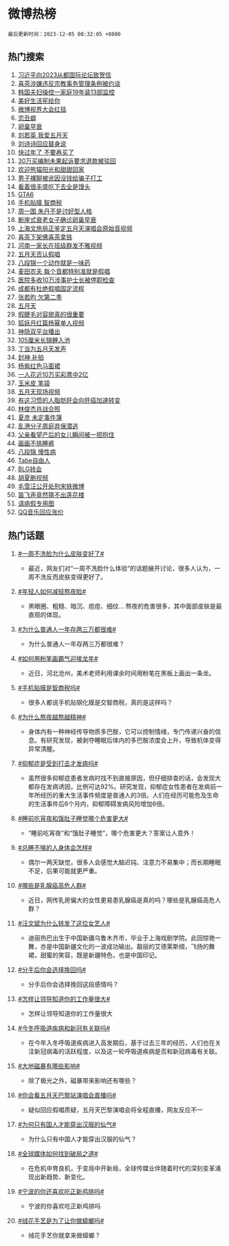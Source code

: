 # 微博热榜

`最后更新时间：2023-12-05 08:32:05 +0800`

## 热门搜索

1. [习近平向2023从都国际论坛致贺信](https://m.weibo.cn/search?containerid=100103type%3D1%26t%3D10%26q%3D%23%E4%B9%A0%E8%BF%91%E5%B9%B3%E5%90%912023%E4%BB%8E%E9%83%BD%E5%9B%BD%E9%99%85%E8%AE%BA%E5%9D%9B%E8%87%B4%E8%B4%BA%E4%BF%A1%23&stream_entry_id=51&isnewpage=1&extparam=seat%3D1%26dgr%3D0%26cate%3D10103%26filter_type%3Drealtimehot%26stream_entry_id%3D51%26pos%3D0%26q%3D%2523%25E4%25B9%25A0%25E8%25BF%2591%25E5%25B9%25B3%25E5%2590%25912023%25E4%25BB%258E%25E9%2583%25BD%25E5%259B%25BD%25E9%2599%2585%25E8%25AE%25BA%25E5%259D%259B%25E8%2587%25B4%25E8%25B4%25BA%25E4%25BF%25A1%2523%26c_type%3D51%26display_time%3D1701736322%26pre_seqid%3D170173632283303231297)
1. [喜茶涉嫌违反宗教事务管理条例被约谈](https://m.weibo.cn/search?containerid=100103type%3D1%26t%3D10%26q%3D%23%E5%96%9C%E8%8C%B6%E6%B6%89%E5%AB%8C%E8%BF%9D%E5%8F%8D%E5%AE%97%E6%95%99%E4%BA%8B%E5%8A%A1%E7%AE%A1%E7%90%86%E6%9D%A1%E4%BE%8B%E8%A2%AB%E7%BA%A6%E8%B0%88%23&stream_entry_id=31&isnewpage=1&extparam=seat%3D1%26band_rank%3D1%26filter_type%3Drealtimehot%26c_type%3D31%26lcate%3D5001%26realpos%3D1%26stream_entry_id%3D31%26flag%3D1%26cate%3D5001%26pos%3D0%26q%3D%2523%25E5%2596%259C%25E8%258C%25B6%25E6%25B6%2589%25E5%25AB%258C%25E8%25BF%259D%25E5%258F%258D%25E5%25AE%2597%25E6%2595%2599%25E4%25BA%258B%25E5%258A%25A1%25E7%25AE%25A1%25E7%2590%2586%25E6%259D%25A1%25E4%25BE%258B%25E8%25A2%25AB%25E7%25BA%25A6%25E8%25B0%2588%2523%26dgr%3D0%26display_time%3D1701736322%26pre_seqid%3D170173632283303231297)
1. [韩国夫妇操控一家庭19年装13部监控](https://m.weibo.cn/search?containerid=100103type%3D1%26t%3D10%26q%3D%23%E9%9F%A9%E5%9B%BD%E5%A4%AB%E5%A6%87%E6%93%8D%E6%8E%A7%E4%B8%80%E5%AE%B6%E5%BA%AD19%E5%B9%B4%E8%A3%8513%E9%83%A8%E7%9B%91%E6%8E%A7%23&stream_entry_id=31&isnewpage=1&extparam=seat%3D1%26band_rank%3D2%26filter_type%3Drealtimehot%26c_type%3D31%26lcate%3D5001%26realpos%3D2%26stream_entry_id%3D31%26flag%3D1%26cate%3D5001%26pos%3D1%26q%3D%2523%25E9%259F%25A9%25E5%259B%25BD%25E5%25A4%25AB%25E5%25A6%2587%25E6%2593%258D%25E6%258E%25A7%25E4%25B8%2580%25E5%25AE%25B6%25E5%25BA%25AD19%25E5%25B9%25B4%25E8%25A3%258513%25E9%2583%25A8%25E7%259B%2591%25E6%258E%25A7%2523%26dgr%3D0%26display_time%3D1701736322%26pre_seqid%3D170173632283303231297)
1. [美好生活宪给你](https://m.weibo.cn/search?containerid=100103type%3D1%26t%3D10%26q%3D%23%E7%BE%8E%E5%A5%BD%E7%94%9F%E6%B4%BB%E5%AE%AA%E7%BB%99%E4%BD%A0%23&stream_entry_id=31&isnewpage=1&extparam=seat%3D1%26band_rank%3D3%26filter_type%3Drealtimehot%26c_type%3D31%26lcate%3D5001%26realpos%3D3%26stream_entry_id%3D31%26flag%3D0%26cate%3D5001%26pos%3D2%26q%3D%2523%25E7%25BE%258E%25E5%25A5%25BD%25E7%2594%259F%25E6%25B4%25BB%25E5%25AE%25AA%25E7%25BB%2599%25E4%25BD%25A0%2523%26dgr%3D0%26display_time%3D1701736322%26pre_seqid%3D170173632283303231297)
1. [微博视界大会红毯](https://m.weibo.cn/search?containerid=100103type%3D1%26t%3D10%26q%3D%23%E5%BE%AE%E5%8D%9A%E8%A7%86%E7%95%8C%E5%A4%A7%E4%BC%9A%E7%BA%A2%E6%AF%AF%23&stream_entry_id=31&isnewpage=1&extparam=seat%3D1%26adid%3D213375%26band_rank%3D4%26is_ad_pos%3D1%26c_type%3D31%26filter_type%3Drealtimehot%26lcate%3D5001%26stream_entry_id%3D31%26cate%3D5001%26topic_ad%3D1%26pos%3D3%26q%3D%2523%25E5%25BE%25AE%25E5%258D%259A%25E8%25A7%2586%25E7%2595%258C%25E5%25A4%25A7%25E4%25BC%259A%25E7%25BA%25A2%25E6%25AF%25AF%2523%26dgr%3D0%26display_time%3D1701736322%26pre_seqid%3D170173632283303231297)
1. [恋丑癖](https://m.weibo.cn/search?containerid=100103type%3D1%26t%3D10%26q%3D%E6%81%8B%E4%B8%91%E7%99%96&stream_entry_id=31&isnewpage=1&extparam=seat%3D1%26band_rank%3D4%26filter_type%3Drealtimehot%26c_type%3D31%26lcate%3D5001%26realpos%3D4%26stream_entry_id%3D31%26flag%3D1%26cate%3D5001%26pos%3D4%26q%3D%25E6%2581%258B%25E4%25B8%2591%25E7%2599%2596%26dgr%3D0%26display_time%3D1701736322%26pre_seqid%3D170173632283303231297)
1. [卵巢早衰](https://m.weibo.cn/search?containerid=100103type%3D1%26t%3D10%26q%3D%E5%8D%B5%E5%B7%A2%E6%97%A9%E8%A1%B0&stream_entry_id=31&isnewpage=1&extparam=seat%3D1%26band_rank%3D5%26filter_type%3Drealtimehot%26c_type%3D31%26lcate%3D5001%26realpos%3D5%26stream_entry_id%3D31%26flag%3D1%26cate%3D5001%26pos%3D5%26q%3D%25E5%258D%25B5%25E5%25B7%25A2%25E6%2597%25A9%25E8%25A1%25B0%26dgr%3D0%26display_time%3D1701736322%26pre_seqid%3D170173632283303231297)
1. [刘若英 我爱五月天](https://m.weibo.cn/search?containerid=100103type%3D1%26t%3D10%26q%3D%E5%88%98%E8%8B%A5%E8%8B%B1+%E6%88%91%E7%88%B1%E4%BA%94%E6%9C%88%E5%A4%A9&stream_entry_id=31&isnewpage=1&extparam=seat%3D1%26band_rank%3D6%26filter_type%3Drealtimehot%26c_type%3D31%26lcate%3D5001%26realpos%3D6%26stream_entry_id%3D31%26flag%3D16%26cate%3D5001%26pos%3D6%26q%3D%25E5%2588%2598%25E8%258B%25A5%25E8%258B%25B1%2520%25E6%2588%2591%25E7%2588%25B1%25E4%25BA%2594%25E6%259C%2588%25E5%25A4%25A9%26dgr%3D0%26display_time%3D1701736322%26pre_seqid%3D170173632283303231297)
1. [刘诗诗回应替身说](https://m.weibo.cn/search?containerid=100103type%3D1%26t%3D10%26q%3D%E5%88%98%E8%AF%97%E8%AF%97%E5%9B%9E%E5%BA%94%E6%9B%BF%E8%BA%AB%E8%AF%B4&stream_entry_id=31&isnewpage=1&extparam=seat%3D1%26band_rank%3D7%26filter_type%3Drealtimehot%26c_type%3D31%26lcate%3D5001%26realpos%3D7%26stream_entry_id%3D31%26flag%3D2%26cate%3D5001%26pos%3D7%26q%3D%25E5%2588%2598%25E8%25AF%2597%25E8%25AF%2597%25E5%259B%259E%25E5%25BA%2594%25E6%259B%25BF%25E8%25BA%25AB%25E8%25AF%25B4%26dgr%3D0%26display_time%3D1701736322%26pre_seqid%3D170173632283303231297)
1. [快过年了 不要再买了](https://m.weibo.cn/search?containerid=100103type%3D1%26t%3D10%26q%3D%E5%BF%AB%E8%BF%87%E5%B9%B4%E4%BA%86+%E4%B8%8D%E8%A6%81%E5%86%8D%E4%B9%B0%E4%BA%86&stream_entry_id=31&isnewpage=1&extparam=seat%3D1%26band_rank%3D8%26filter_type%3Drealtimehot%26c_type%3D31%26lcate%3D5001%26realpos%3D8%26stream_entry_id%3D31%26flag%3D2%26cate%3D5001%26pos%3D8%26q%3D%25E5%25BF%25AB%25E8%25BF%2587%25E5%25B9%25B4%25E4%25BA%2586%2520%25E4%25B8%258D%25E8%25A6%2581%25E5%2586%258D%25E4%25B9%25B0%25E4%25BA%2586%26dgr%3D0%26display_time%3D1701736322%26pre_seqid%3D170173632283303231297)
1. [30万买编制未果起诉要求退款被驳回](https://m.weibo.cn/search?containerid=100103type%3D1%26t%3D10%26q%3D%2330%E4%B8%87%E4%B9%B0%E7%BC%96%E5%88%B6%E6%9C%AA%E6%9E%9C%E8%B5%B7%E8%AF%89%E8%A6%81%E6%B1%82%E9%80%80%E6%AC%BE%E8%A2%AB%E9%A9%B3%E5%9B%9E%23&stream_entry_id=31&isnewpage=1&extparam=seat%3D1%26band_rank%3D9%26filter_type%3Drealtimehot%26c_type%3D31%26lcate%3D5001%26realpos%3D9%26stream_entry_id%3D31%26flag%3D1%26cate%3D5001%26pos%3D9%26q%3D%252330%25E4%25B8%2587%25E4%25B9%25B0%25E7%25BC%2596%25E5%2588%25B6%25E6%259C%25AA%25E6%259E%259C%25E8%25B5%25B7%25E8%25AF%2589%25E8%25A6%2581%25E6%25B1%2582%25E9%2580%2580%25E6%25AC%25BE%25E8%25A2%25AB%25E9%25A9%25B3%25E5%259B%259E%2523%26dgr%3D0%26display_time%3D1701736322%26pre_seqid%3D170173632283303231297)
1. [欢迎熊猫阳光和甜甜回家](https://m.weibo.cn/search?containerid=100103type%3D1%26t%3D10%26q%3D%23%E6%AC%A2%E8%BF%8E%E7%86%8A%E7%8C%AB%E9%98%B3%E5%85%89%E5%92%8C%E7%94%9C%E7%94%9C%E5%9B%9E%E5%AE%B6%23&stream_entry_id=31&isnewpage=1&extparam=seat%3D1%26band_rank%3D10%26filter_type%3Drealtimehot%26c_type%3D31%26lcate%3D5001%26realpos%3D10%26stream_entry_id%3D31%26flag%3D1%26cate%3D5001%26pos%3D10%26q%3D%2523%25E6%25AC%25A2%25E8%25BF%258E%25E7%2586%258A%25E7%258C%25AB%25E9%2598%25B3%25E5%2585%2589%25E5%2592%258C%25E7%2594%259C%25E7%2594%259C%25E5%259B%259E%25E5%25AE%25B6%2523%26dgr%3D0%26display_time%3D1701736322%26pre_seqid%3D170173632283303231297)
1. [男子裸聊被讹因没钱给骗子打工](https://m.weibo.cn/search?containerid=100103type%3D1%26t%3D10%26q%3D%23%E7%94%B7%E5%AD%90%E8%A3%B8%E8%81%8A%E8%A2%AB%E8%AE%B9%E5%9B%A0%E6%B2%A1%E9%92%B1%E7%BB%99%E9%AA%97%E5%AD%90%E6%89%93%E5%B7%A5%23&stream_entry_id=31&isnewpage=1&extparam=seat%3D1%26band_rank%3D11%26filter_type%3Drealtimehot%26c_type%3D31%26lcate%3D5001%26realpos%3D11%26stream_entry_id%3D31%26flag%3D1%26cate%3D5001%26pos%3D11%26q%3D%2523%25E7%2594%25B7%25E5%25AD%2590%25E8%25A3%25B8%25E8%2581%258A%25E8%25A2%25AB%25E8%25AE%25B9%25E5%259B%25A0%25E6%25B2%25A1%25E9%2592%25B1%25E7%25BB%2599%25E9%25AA%2597%25E5%25AD%2590%25E6%2589%2593%25E5%25B7%25A5%2523%26dgr%3D0%26display_time%3D1701736322%26pre_seqid%3D170173632283303231297)
1. [看着很丰盛吃下去全是馒头](https://m.weibo.cn/search?containerid=100103type%3D1%26t%3D10%26q%3D%E7%9C%8B%E7%9D%80%E5%BE%88%E4%B8%B0%E7%9B%9B%E5%90%83%E4%B8%8B%E5%8E%BB%E5%85%A8%E6%98%AF%E9%A6%92%E5%A4%B4&stream_entry_id=31&isnewpage=1&extparam=seat%3D1%26band_rank%3D12%26filter_type%3Drealtimehot%26c_type%3D31%26lcate%3D5001%26realpos%3D12%26stream_entry_id%3D31%26flag%3D1%26cate%3D5001%26pos%3D12%26q%3D%25E7%259C%258B%25E7%259D%2580%25E5%25BE%2588%25E4%25B8%25B0%25E7%259B%259B%25E5%2590%2583%25E4%25B8%258B%25E5%258E%25BB%25E5%2585%25A8%25E6%2598%25AF%25E9%25A6%2592%25E5%25A4%25B4%26dgr%3D0%26display_time%3D1701736322%26pre_seqid%3D170173632283303231297)
1. [GTA6](https://m.weibo.cn/search?containerid=100103type%3D1%26t%3D10%26q%3DGTA6&stream_entry_id=31&isnewpage=1&extparam=seat%3D1%26band_rank%3D13%26filter_type%3Drealtimehot%26c_type%3D31%26lcate%3D5001%26realpos%3D13%26stream_entry_id%3D31%26flag%3D1%26cate%3D5001%26pos%3D13%26q%3DGTA6%26dgr%3D0%26display_time%3D1701736322%26pre_seqid%3D170173632283303231297)
1. [手机贴膜 智商税](https://m.weibo.cn/search?containerid=100103type%3D1%26t%3D10%26q%3D%E6%89%8B%E6%9C%BA%E8%B4%B4%E8%86%9C+%E6%99%BA%E5%95%86%E7%A8%8E&stream_entry_id=31&isnewpage=1&extparam=seat%3D1%26band_rank%3D14%26filter_type%3Drealtimehot%26c_type%3D31%26lcate%3D5001%26realpos%3D14%26stream_entry_id%3D31%26flag%3D2%26cate%3D5001%26pos%3D14%26q%3D%25E6%2589%258B%25E6%259C%25BA%25E8%25B4%25B4%25E8%2586%259C%2520%25E6%2599%25BA%25E5%2595%2586%25E7%25A8%258E%26dgr%3D0%26display_time%3D1701736322%26pre_seqid%3D170173632283303231297)
1. [周一围 朱丹不是讨好型人格](https://m.weibo.cn/search?containerid=100103type%3D1%26t%3D10%26q%3D%E5%91%A8%E4%B8%80%E5%9B%B4+%E6%9C%B1%E4%B8%B9%E4%B8%8D%E6%98%AF%E8%AE%A8%E5%A5%BD%E5%9E%8B%E4%BA%BA%E6%A0%BC&stream_entry_id=31&isnewpage=1&extparam=seat%3D1%26band_rank%3D15%26filter_type%3Drealtimehot%26c_type%3D31%26lcate%3D5001%26realpos%3D15%26stream_entry_id%3D31%26flag%3D2%26cate%3D5001%26pos%3D15%26q%3D%25E5%2591%25A8%25E4%25B8%2580%25E5%259B%25B4%2520%25E6%259C%25B1%25E4%25B8%25B9%25E4%25B8%258D%25E6%2598%25AF%25E8%25AE%25A8%25E5%25A5%25BD%25E5%259E%258B%25E4%25BA%25BA%25E6%25A0%25BC%26dgr%3D0%26display_time%3D1701736322%26pre_seqid%3D170173632283303231297)
1. [断崖式衰老女子确诊卵巢早衰](https://m.weibo.cn/search?containerid=100103type%3D1%26t%3D10%26q%3D%23%E6%96%AD%E5%B4%96%E5%BC%8F%E8%A1%B0%E8%80%81%E5%A5%B3%E5%AD%90%E7%A1%AE%E8%AF%8A%E5%8D%B5%E5%B7%A2%E6%97%A9%E8%A1%B0%23&stream_entry_id=31&isnewpage=1&extparam=seat%3D1%26band_rank%3D16%26filter_type%3Drealtimehot%26c_type%3D31%26lcate%3D5001%26realpos%3D16%26stream_entry_id%3D31%26flag%3D0%26cate%3D5001%26pos%3D16%26q%3D%2523%25E6%2596%25AD%25E5%25B4%2596%25E5%25BC%258F%25E8%25A1%25B0%25E8%2580%2581%25E5%25A5%25B3%25E5%25AD%2590%25E7%25A1%25AE%25E8%25AF%258A%25E5%258D%25B5%25E5%25B7%25A2%25E6%2597%25A9%25E8%25A1%25B0%2523%26dgr%3D0%26display_time%3D1701736322%26pre_seqid%3D170173632283303231297)
1. [上海文旅局正鉴定五月天演唱会原始音视频](https://m.weibo.cn/search?containerid=100103type%3D1%26t%3D10%26q%3D%23%E4%B8%8A%E6%B5%B7%E6%96%87%E6%97%85%E5%B1%80%E6%AD%A3%E9%89%B4%E5%AE%9A%E4%BA%94%E6%9C%88%E5%A4%A9%E6%BC%94%E5%94%B1%E4%BC%9A%E5%8E%9F%E5%A7%8B%E9%9F%B3%E8%A7%86%E9%A2%91%23&stream_entry_id=31&isnewpage=1&extparam=seat%3D1%26band_rank%3D17%26filter_type%3Drealtimehot%26c_type%3D31%26lcate%3D5001%26realpos%3D17%26stream_entry_id%3D31%26flag%3D2%26cate%3D5001%26pos%3D17%26q%3D%2523%25E4%25B8%258A%25E6%25B5%25B7%25E6%2596%2587%25E6%2597%2585%25E5%25B1%2580%25E6%25AD%25A3%25E9%2589%25B4%25E5%25AE%259A%25E4%25BA%2594%25E6%259C%2588%25E5%25A4%25A9%25E6%25BC%2594%25E5%2594%25B1%25E4%25BC%259A%25E5%258E%259F%25E5%25A7%258B%25E9%259F%25B3%25E8%25A7%2586%25E9%25A2%2591%2523%26dgr%3D0%26display_time%3D1701736322%26pre_seqid%3D170173632283303231297)
1. [喜茶下架佛喜茶拿铁](https://m.weibo.cn/search?containerid=100103type%3D1%26t%3D10%26q%3D%23%E5%96%9C%E8%8C%B6%E4%B8%8B%E6%9E%B6%E4%BD%9B%E5%96%9C%E8%8C%B6%E6%8B%BF%E9%93%81%23&stream_entry_id=31&isnewpage=1&extparam=seat%3D1%26band_rank%3D18%26filter_type%3Drealtimehot%26c_type%3D31%26lcate%3D5001%26realpos%3D18%26stream_entry_id%3D31%26flag%3D1%26cate%3D5001%26pos%3D18%26q%3D%2523%25E5%2596%259C%25E8%258C%25B6%25E4%25B8%258B%25E6%259E%25B6%25E4%25BD%259B%25E5%2596%259C%25E8%258C%25B6%25E6%258B%25BF%25E9%2593%2581%2523%26dgr%3D0%26display_time%3D1701736322%26pre_seqid%3D170173632283303231297)
1. [河南一家长在班级群发不雅视频](https://m.weibo.cn/search?containerid=100103type%3D1%26t%3D10%26q%3D%23%E6%B2%B3%E5%8D%97%E4%B8%80%E5%AE%B6%E9%95%BF%E5%9C%A8%E7%8F%AD%E7%BA%A7%E7%BE%A4%E5%8F%91%E4%B8%8D%E9%9B%85%E8%A7%86%E9%A2%91%23&stream_entry_id=31&isnewpage=1&extparam=seat%3D1%26band_rank%3D19%26filter_type%3Drealtimehot%26c_type%3D31%26lcate%3D5001%26realpos%3D19%26stream_entry_id%3D31%26flag%3D0%26cate%3D5001%26pos%3D19%26q%3D%2523%25E6%25B2%25B3%25E5%258D%2597%25E4%25B8%2580%25E5%25AE%25B6%25E9%2595%25BF%25E5%259C%25A8%25E7%258F%25AD%25E7%25BA%25A7%25E7%25BE%25A4%25E5%258F%2591%25E4%25B8%258D%25E9%259B%2585%25E8%25A7%2586%25E9%25A2%2591%2523%26dgr%3D0%26display_time%3D1701736322%26pre_seqid%3D170173632283303231297)
1. [五月天否认假唱](https://m.weibo.cn/search?containerid=100103type%3D1%26t%3D10%26q%3D%E4%BA%94%E6%9C%88%E5%A4%A9%E5%90%A6%E8%AE%A4%E5%81%87%E5%94%B1&stream_entry_id=31&isnewpage=1&extparam=seat%3D1%26band_rank%3D20%26filter_type%3Drealtimehot%26c_type%3D31%26lcate%3D5001%26realpos%3D20%26stream_entry_id%3D31%26flag%3D0%26cate%3D5001%26pos%3D20%26q%3D%25E4%25BA%2594%25E6%259C%2588%25E5%25A4%25A9%25E5%2590%25A6%25E8%25AE%25A4%25E5%2581%2587%25E5%2594%25B1%26dgr%3D0%26display_time%3D1701736322%26pre_seqid%3D170173632283303231297)
1. [八段锦一个动作就是一味药](https://m.weibo.cn/search?containerid=100103type%3D1%26t%3D10%26q%3D%23%E5%85%AB%E6%AE%B5%E9%94%A6%E4%B8%80%E4%B8%AA%E5%8A%A8%E4%BD%9C%E5%B0%B1%E6%98%AF%E4%B8%80%E5%91%B3%E8%8D%AF%23&stream_entry_id=31&isnewpage=1&extparam=seat%3D1%26band_rank%3D21%26filter_type%3Drealtimehot%26c_type%3D31%26lcate%3D5001%26realpos%3D21%26stream_entry_id%3D31%26flag%3D1%26cate%3D5001%26pos%3D21%26q%3D%2523%25E5%2585%25AB%25E6%25AE%25B5%25E9%2594%25A6%25E4%25B8%2580%25E4%25B8%25AA%25E5%258A%25A8%25E4%25BD%259C%25E5%25B0%25B1%25E6%2598%25AF%25E4%25B8%2580%25E5%2591%25B3%25E8%258D%25AF%2523%26dgr%3D0%26display_time%3D1701736322%26pre_seqid%3D170173632283303231297)
1. [麦田农夫 每个音都特别准就是假唱](https://m.weibo.cn/search?containerid=100103type%3D1%26t%3D10%26q%3D%E9%BA%A6%E7%94%B0%E5%86%9C%E5%A4%AB+%E6%AF%8F%E4%B8%AA%E9%9F%B3%E9%83%BD%E7%89%B9%E5%88%AB%E5%87%86%E5%B0%B1%E6%98%AF%E5%81%87%E5%94%B1&stream_entry_id=31&isnewpage=1&extparam=seat%3D1%26band_rank%3D22%26filter_type%3Drealtimehot%26c_type%3D31%26lcate%3D5001%26realpos%3D22%26stream_entry_id%3D31%26flag%3D0%26cate%3D5001%26pos%3D22%26q%3D%25E9%25BA%25A6%25E7%2594%25B0%25E5%2586%259C%25E5%25A4%25AB%2520%25E6%25AF%258F%25E4%25B8%25AA%25E9%259F%25B3%25E9%2583%25BD%25E7%2589%25B9%25E5%2588%25AB%25E5%2587%2586%25E5%25B0%25B1%25E6%2598%25AF%25E5%2581%2587%25E5%2594%25B1%26dgr%3D0%26display_time%3D1701736322%26pre_seqid%3D170173632283303231297)
1. [医院多收10万涉事护士长被停职检查](https://m.weibo.cn/search?containerid=100103type%3D1%26t%3D10%26q%3D%23%E5%8C%BB%E9%99%A2%E5%A4%9A%E6%94%B610%E4%B8%87%E6%B6%89%E4%BA%8B%E6%8A%A4%E5%A3%AB%E9%95%BF%E8%A2%AB%E5%81%9C%E8%81%8C%E6%A3%80%E6%9F%A5%23&stream_entry_id=31&isnewpage=1&extparam=seat%3D1%26band_rank%3D23%26filter_type%3Drealtimehot%26c_type%3D31%26lcate%3D5001%26realpos%3D23%26stream_entry_id%3D31%26flag%3D1%26cate%3D5001%26pos%3D23%26q%3D%2523%25E5%258C%25BB%25E9%2599%25A2%25E5%25A4%259A%25E6%2594%25B610%25E4%25B8%2587%25E6%25B6%2589%25E4%25BA%258B%25E6%258A%25A4%25E5%25A3%25AB%25E9%2595%25BF%25E8%25A2%25AB%25E5%2581%259C%25E8%2581%258C%25E6%25A3%2580%25E6%259F%25A5%2523%26dgr%3D0%26display_time%3D1701736322%26pre_seqid%3D170173632283303231297)
1. [成都有杜绝假唱固定流程](https://m.weibo.cn/search?containerid=100103type%3D1%26t%3D10%26q%3D%23%E6%88%90%E9%83%BD%E6%9C%89%E6%9D%9C%E7%BB%9D%E5%81%87%E5%94%B1%E5%9B%BA%E5%AE%9A%E6%B5%81%E7%A8%8B%23&stream_entry_id=31&isnewpage=1&extparam=seat%3D1%26band_rank%3D24%26filter_type%3Drealtimehot%26c_type%3D31%26lcate%3D5001%26realpos%3D24%26stream_entry_id%3D31%26flag%3D0%26cate%3D5001%26pos%3D24%26q%3D%2523%25E6%2588%2590%25E9%2583%25BD%25E6%259C%2589%25E6%259D%259C%25E7%25BB%259D%25E5%2581%2587%25E5%2594%25B1%25E5%259B%25BA%25E5%25AE%259A%25E6%25B5%2581%25E7%25A8%258B%2523%26dgr%3D0%26display_time%3D1701736322%26pre_seqid%3D170173632283303231297)
1. [张若昀 欠第二季](https://m.weibo.cn/search?containerid=100103type%3D1%26t%3D10%26q%3D%E5%BC%A0%E8%8B%A5%E6%98%80+%E6%AC%A0%E7%AC%AC%E4%BA%8C%E5%AD%A3&stream_entry_id=31&isnewpage=1&extparam=seat%3D1%26band_rank%3D25%26filter_type%3Drealtimehot%26c_type%3D31%26lcate%3D5001%26realpos%3D25%26stream_entry_id%3D31%26flag%3D2%26cate%3D5001%26pos%3D25%26q%3D%25E5%25BC%25A0%25E8%258B%25A5%25E6%2598%2580%2520%25E6%25AC%25A0%25E7%25AC%25AC%25E4%25BA%258C%25E5%25AD%25A3%26dgr%3D0%26display_time%3D1701736322%26pre_seqid%3D170173632283303231297)
1. [五月天](https://m.weibo.cn/search?containerid=100103type%3D1%26t%3D10%26q%3D%E4%BA%94%E6%9C%88%E5%A4%A9&stream_entry_id=31&isnewpage=1&extparam=seat%3D1%26band_rank%3D26%26filter_type%3Drealtimehot%26c_type%3D31%26lcate%3D5001%26realpos%3D26%26stream_entry_id%3D31%26flag%3D1%26cate%3D5001%26pos%3D26%26q%3D%25E4%25BA%2594%25E6%259C%2588%25E5%25A4%25A9%26dgr%3D0%26display_time%3D1701736322%26pre_seqid%3D170173632283303231297)
1. [假睫毛对容貌真的很重要](https://m.weibo.cn/search?containerid=100103type%3D1%26t%3D10%26q%3D%E5%81%87%E7%9D%AB%E6%AF%9B%E5%AF%B9%E5%AE%B9%E8%B2%8C%E7%9C%9F%E7%9A%84%E5%BE%88%E9%87%8D%E8%A6%81&stream_entry_id=31&isnewpage=1&extparam=seat%3D1%26band_rank%3D27%26filter_type%3Drealtimehot%26c_type%3D31%26lcate%3D5001%26realpos%3D27%26stream_entry_id%3D31%26flag%3D1%26cate%3D5001%26pos%3D27%26q%3D%25E5%2581%2587%25E7%259D%25AB%25E6%25AF%259B%25E5%25AF%25B9%25E5%25AE%25B9%25E8%25B2%258C%25E7%259C%259F%25E7%259A%2584%25E5%25BE%2588%25E9%2587%258D%25E8%25A6%2581%26dgr%3D0%26display_time%3D1701736322%26pre_seqid%3D170173632283303231297)
1. [狐妖月红篇杨幂单人视频](https://m.weibo.cn/search?containerid=100103type%3D1%26t%3D10%26q%3D%23%E7%8B%90%E5%A6%96%E6%9C%88%E7%BA%A2%E7%AF%87%E6%9D%A8%E5%B9%82%E5%8D%95%E4%BA%BA%E8%A7%86%E9%A2%91%23&stream_entry_id=31&isnewpage=1&extparam=seat%3D1%26band_rank%3D28%26filter_type%3Drealtimehot%26c_type%3D31%26lcate%3D5001%26realpos%3D28%26stream_entry_id%3D31%26flag%3D1%26cate%3D5001%26pos%3D28%26q%3D%2523%25E7%258B%2590%25E5%25A6%2596%25E6%259C%2588%25E7%25BA%25A2%25E7%25AF%2587%25E6%259D%25A8%25E5%25B9%2582%25E5%258D%2595%25E4%25BA%25BA%25E8%25A7%2586%25E9%25A2%2591%2523%26dgr%3D0%26display_time%3D1701736322%26pre_seqid%3D170173632283303231297)
1. [神隐双平台播出](https://m.weibo.cn/search?containerid=100103type%3D1%26t%3D10%26q%3D%23%E7%A5%9E%E9%9A%90%E5%8F%8C%E5%B9%B3%E5%8F%B0%E6%92%AD%E5%87%BA%23&stream_entry_id=31&isnewpage=1&extparam=seat%3D1%26band_rank%3D29%26filter_type%3Drealtimehot%26c_type%3D31%26lcate%3D5001%26realpos%3D29%26stream_entry_id%3D31%26flag%3D1%26cate%3D5001%26pos%3D29%26q%3D%2523%25E7%25A5%259E%25E9%259A%2590%25E5%258F%258C%25E5%25B9%25B3%25E5%258F%25B0%25E6%2592%25AD%25E5%2587%25BA%2523%26dgr%3D0%26display_time%3D1701736322%26pre_seqid%3D170173632283303231297)
1. [105厘米长锦鲤入池](https://m.weibo.cn/search?containerid=100103type%3D1%26t%3D10%26q%3D%23105%E5%8E%98%E7%B1%B3%E9%95%BF%E9%94%A6%E9%B2%A4%E5%85%A5%E6%B1%A0%23&stream_entry_id=31&isnewpage=1&extparam=seat%3D1%26band_rank%3D30%26filter_type%3Drealtimehot%26c_type%3D31%26lcate%3D5001%26realpos%3D30%26stream_entry_id%3D31%26flag%3D0%26cate%3D5001%26pos%3D30%26q%3D%2523105%25E5%258E%2598%25E7%25B1%25B3%25E9%2595%25BF%25E9%2594%25A6%25E9%25B2%25A4%25E5%2585%25A5%25E6%25B1%25A0%2523%26dgr%3D0%26display_time%3D1701736322%26pre_seqid%3D170173632283303231297)
1. [丁当为五月天发声](https://m.weibo.cn/search?containerid=100103type%3D1%26t%3D10%26q%3D%23%E4%B8%81%E5%BD%93%E4%B8%BA%E4%BA%94%E6%9C%88%E5%A4%A9%E5%8F%91%E5%A3%B0%23&stream_entry_id=31&isnewpage=1&extparam=seat%3D1%26band_rank%3D31%26filter_type%3Drealtimehot%26c_type%3D31%26lcate%3D5001%26realpos%3D31%26stream_entry_id%3D31%26flag%3D1%26cate%3D5001%26pos%3D31%26q%3D%2523%25E4%25B8%2581%25E5%25BD%2593%25E4%25B8%25BA%25E4%25BA%2594%25E6%259C%2588%25E5%25A4%25A9%25E5%258F%2591%25E5%25A3%25B0%2523%26dgr%3D0%26display_time%3D1701736322%26pre_seqid%3D170173632283303231297)
1. [封神 补拍](https://m.weibo.cn/search?containerid=100103type%3D1%26t%3D10%26q%3D%E5%B0%81%E7%A5%9E+%E8%A1%A5%E6%8B%8D&stream_entry_id=31&isnewpage=1&extparam=seat%3D1%26band_rank%3D32%26filter_type%3Drealtimehot%26c_type%3D31%26lcate%3D5001%26realpos%3D32%26stream_entry_id%3D31%26flag%3D0%26cate%3D5001%26pos%3D32%26q%3D%25E5%25B0%2581%25E7%25A5%259E%2520%25E8%25A1%25A5%25E6%258B%258D%26dgr%3D0%26display_time%3D1701736322%26pre_seqid%3D170173632283303231297)
1. [杨紫红色马面裙](https://m.weibo.cn/search?containerid=100103type%3D1%26t%3D10%26q%3D%E6%9D%A8%E7%B4%AB%E7%BA%A2%E8%89%B2%E9%A9%AC%E9%9D%A2%E8%A3%99&stream_entry_id=31&isnewpage=1&extparam=seat%3D1%26band_rank%3D33%26filter_type%3Drealtimehot%26c_type%3D31%26lcate%3D5001%26realpos%3D33%26stream_entry_id%3D31%26flag%3D0%26cate%3D5001%26pos%3D33%26q%3D%25E6%259D%25A8%25E7%25B4%25AB%25E7%25BA%25A2%25E8%2589%25B2%25E9%25A9%25AC%25E9%259D%25A2%25E8%25A3%2599%26dgr%3D0%26display_time%3D1701736322%26pre_seqid%3D170173632283303231297)
1. [一人花近10万买彩票中2亿](https://m.weibo.cn/search?containerid=100103type%3D1%26t%3D10%26q%3D%23%E4%B8%80%E4%BA%BA%E8%8A%B1%E8%BF%9110%E4%B8%87%E4%B9%B0%E5%BD%A9%E7%A5%A8%E4%B8%AD2%E4%BA%BF%23&stream_entry_id=31&isnewpage=1&extparam=seat%3D1%26band_rank%3D34%26filter_type%3Drealtimehot%26c_type%3D31%26lcate%3D5001%26realpos%3D34%26stream_entry_id%3D31%26flag%3D0%26cate%3D5001%26pos%3D34%26q%3D%2523%25E4%25B8%2580%25E4%25BA%25BA%25E8%258A%25B1%25E8%25BF%259110%25E4%25B8%2587%25E4%25B9%25B0%25E5%25BD%25A9%25E7%25A5%25A8%25E4%25B8%25AD2%25E4%25BA%25BF%2523%26dgr%3D0%26display_time%3D1701736322%26pre_seqid%3D170173632283303231297)
1. [玉米皮 笔袋](https://m.weibo.cn/search?containerid=100103type%3D1%26t%3D10%26q%3D%E7%8E%89%E7%B1%B3%E7%9A%AE+%E7%AC%94%E8%A2%8B&stream_entry_id=31&isnewpage=1&extparam=seat%3D1%26band_rank%3D35%26filter_type%3Drealtimehot%26c_type%3D31%26lcate%3D5001%26realpos%3D35%26stream_entry_id%3D31%26flag%3D1%26cate%3D5001%26pos%3D35%26q%3D%25E7%258E%2589%25E7%25B1%25B3%25E7%259A%25AE%2520%25E7%25AC%2594%25E8%25A2%258B%26dgr%3D0%26display_time%3D1701736322%26pre_seqid%3D170173632283303231297)
1. [五月天现场视频](https://m.weibo.cn/search?containerid=100103type%3D1%26t%3D10%26q%3D%E4%BA%94%E6%9C%88%E5%A4%A9%E7%8E%B0%E5%9C%BA%E8%A7%86%E9%A2%91&stream_entry_id=31&isnewpage=1&extparam=seat%3D1%26band_rank%3D36%26filter_type%3Drealtimehot%26c_type%3D31%26lcate%3D5001%26realpos%3D36%26stream_entry_id%3D31%26flag%3D0%26cate%3D5001%26pos%3D36%26q%3D%25E4%25BA%2594%25E6%259C%2588%25E5%25A4%25A9%25E7%258E%25B0%25E5%259C%25BA%25E8%25A7%2586%25E9%25A2%2591%26dgr%3D0%26display_time%3D1701736322%26pre_seqid%3D170173632283303231297)
1. [有这习惯的人脂肪肝会向肝癌加速转变](https://m.weibo.cn/search?containerid=100103type%3D1%26t%3D10%26q%3D%23%E6%9C%89%E8%BF%99%E4%B9%A0%E6%83%AF%E7%9A%84%E4%BA%BA%E8%84%82%E8%82%AA%E8%82%9D%E4%BC%9A%E5%90%91%E8%82%9D%E7%99%8C%E5%8A%A0%E9%80%9F%E8%BD%AC%E5%8F%98%23&stream_entry_id=31&isnewpage=1&extparam=seat%3D1%26band_rank%3D37%26filter_type%3Drealtimehot%26c_type%3D31%26lcate%3D5001%26realpos%3D37%26stream_entry_id%3D31%26flag%3D0%26cate%3D5001%26pos%3D37%26q%3D%2523%25E6%259C%2589%25E8%25BF%2599%25E4%25B9%25A0%25E6%2583%25AF%25E7%259A%2584%25E4%25BA%25BA%25E8%2584%2582%25E8%2582%25AA%25E8%2582%259D%25E4%25BC%259A%25E5%2590%2591%25E8%2582%259D%25E7%2599%258C%25E5%258A%25A0%25E9%2580%259F%25E8%25BD%25AC%25E5%258F%2598%2523%26dgr%3D0%26display_time%3D1701736322%26pre_seqid%3D170173632283303231297)
1. [林俊杰肖战合照](https://m.weibo.cn/search?containerid=100103type%3D1%26t%3D10%26q%3D%23%E6%9E%97%E4%BF%8A%E6%9D%B0%E8%82%96%E6%88%98%E5%90%88%E7%85%A7%23&stream_entry_id=31&isnewpage=1&extparam=seat%3D1%26band_rank%3D38%26filter_type%3Drealtimehot%26c_type%3D31%26lcate%3D5001%26realpos%3D38%26stream_entry_id%3D31%26flag%3D0%26cate%3D5001%26pos%3D38%26q%3D%2523%25E6%259E%2597%25E4%25BF%258A%25E6%259D%25B0%25E8%2582%2596%25E6%2588%2598%25E5%2590%2588%25E7%2585%25A7%2523%26dgr%3D0%26display_time%3D1701736322%26pre_seqid%3D170173632283303231297)
1. [夏彦 未定事件簿](https://m.weibo.cn/search?containerid=100103type%3D1%26t%3D10%26q%3D%E5%A4%8F%E5%BD%A6+%E6%9C%AA%E5%AE%9A%E4%BA%8B%E4%BB%B6%E7%B0%BF&stream_entry_id=31&isnewpage=1&extparam=seat%3D1%26band_rank%3D39%26filter_type%3Drealtimehot%26c_type%3D31%26lcate%3D5001%26realpos%3D39%26stream_entry_id%3D31%26flag%3D1%26cate%3D5001%26pos%3D39%26q%3D%25E5%25A4%258F%25E5%25BD%25A6%2520%25E6%259C%25AA%25E5%25AE%259A%25E4%25BA%258B%25E4%25BB%25B6%25E7%25B0%25BF%26dgr%3D0%26display_time%3D1701736322%26pre_seqid%3D170173632283303231297)
1. [乱港分子周庭弃保潜逃](https://m.weibo.cn/search?containerid=100103type%3D1%26t%3D10%26q%3D%23%E4%B9%B1%E6%B8%AF%E5%88%86%E5%AD%90%E5%91%A8%E5%BA%AD%E5%BC%83%E4%BF%9D%E6%BD%9C%E9%80%83%23&stream_entry_id=31&isnewpage=1&extparam=seat%3D1%26band_rank%3D40%26filter_type%3Drealtimehot%26c_type%3D31%26lcate%3D5001%26realpos%3D40%26stream_entry_id%3D31%26flag%3D0%26cate%3D5001%26pos%3D40%26q%3D%2523%25E4%25B9%25B1%25E6%25B8%25AF%25E5%2588%2586%25E5%25AD%2590%25E5%2591%25A8%25E5%25BA%25AD%25E5%25BC%2583%25E4%25BF%259D%25E6%25BD%259C%25E9%2580%2583%2523%26dgr%3D0%26display_time%3D1701736322%26pre_seqid%3D170173632283303231297)
1. [父亲看望产后的女儿瞬间被一把抱住](https://m.weibo.cn/search?containerid=100103type%3D1%26t%3D10%26q%3D%23%E7%88%B6%E4%BA%B2%E7%9C%8B%E6%9C%9B%E4%BA%A7%E5%90%8E%E7%9A%84%E5%A5%B3%E5%84%BF%E7%9E%AC%E9%97%B4%E8%A2%AB%E4%B8%80%E6%8A%8A%E6%8A%B1%E4%BD%8F%23&stream_entry_id=31&isnewpage=1&extparam=seat%3D1%26band_rank%3D41%26filter_type%3Drealtimehot%26c_type%3D31%26lcate%3D5001%26realpos%3D41%26stream_entry_id%3D31%26flag%3D32768%26cate%3D5001%26pos%3D41%26q%3D%2523%25E7%2588%25B6%25E4%25BA%25B2%25E7%259C%258B%25E6%259C%259B%25E4%25BA%25A7%25E5%2590%258E%25E7%259A%2584%25E5%25A5%25B3%25E5%2584%25BF%25E7%259E%25AC%25E9%2597%25B4%25E8%25A2%25AB%25E4%25B8%2580%25E6%258A%258A%25E6%258A%25B1%25E4%25BD%258F%2523%26dgr%3D0%26display_time%3D1701736322%26pre_seqid%3D170173632283303231297)
1. [画画不挑睡裤](https://m.weibo.cn/search?containerid=100103type%3D1%26t%3D10%26q%3D%E7%94%BB%E7%94%BB%E4%B8%8D%E6%8C%91%E7%9D%A1%E8%A3%A4&stream_entry_id=31&isnewpage=1&extparam=seat%3D1%26band_rank%3D42%26filter_type%3Drealtimehot%26c_type%3D31%26lcate%3D5001%26realpos%3D42%26stream_entry_id%3D31%26flag%3D1%26cate%3D5001%26pos%3D42%26q%3D%25E7%2594%25BB%25E7%2594%25BB%25E4%25B8%258D%25E6%258C%2591%25E7%259D%25A1%25E8%25A3%25A4%26dgr%3D0%26display_time%3D1701736322%26pre_seqid%3D170173632283303231297)
1. [八段锦 慢性病](https://m.weibo.cn/search?containerid=100103type%3D1%26t%3D10%26q%3D%E5%85%AB%E6%AE%B5%E9%94%A6+%E6%85%A2%E6%80%A7%E7%97%85&stream_entry_id=31&isnewpage=1&extparam=seat%3D1%26band_rank%3D43%26filter_type%3Drealtimehot%26c_type%3D31%26lcate%3D5001%26realpos%3D43%26stream_entry_id%3D31%26flag%3D0%26cate%3D5001%26pos%3D43%26q%3D%25E5%2585%25AB%25E6%25AE%25B5%25E9%2594%25A6%2520%25E6%2585%25A2%25E6%2580%25A7%25E7%2597%2585%26dgr%3D0%26display_time%3D1701736322%26pre_seqid%3D170173632283303231297)
1. [Tabe自由人](https://m.weibo.cn/search?containerid=100103type%3D1%26t%3D10%26q%3D%23Tabe%E8%87%AA%E7%94%B1%E4%BA%BA%23&stream_entry_id=31&isnewpage=1&extparam=seat%3D1%26band_rank%3D44%26filter_type%3Drealtimehot%26c_type%3D31%26lcate%3D5001%26realpos%3D44%26stream_entry_id%3D31%26flag%3D1%26cate%3D5001%26pos%3D44%26q%3D%2523Tabe%25E8%2587%25AA%25E7%2594%25B1%25E4%25BA%25BA%2523%26dgr%3D0%26display_time%3D1701736322%26pre_seqid%3D170173632283303231297)
1. [BLG转会](https://m.weibo.cn/search?containerid=100103type%3D1%26t%3D10%26q%3DBLG%E8%BD%AC%E4%BC%9A&stream_entry_id=31&isnewpage=1&extparam=seat%3D1%26band_rank%3D45%26filter_type%3Drealtimehot%26c_type%3D31%26lcate%3D5001%26realpos%3D45%26stream_entry_id%3D31%26flag%3D1%26cate%3D5001%26pos%3D45%26q%3DBLG%25E8%25BD%25AC%25E4%25BC%259A%26dgr%3D0%26display_time%3D1701736322%26pre_seqid%3D170173632283303231297)
1. [胡夏删视频](https://m.weibo.cn/search?containerid=100103type%3D1%26t%3D10%26q%3D%E8%83%A1%E5%A4%8F%E5%88%A0%E8%A7%86%E9%A2%91&stream_entry_id=31&isnewpage=1&extparam=seat%3D1%26band_rank%3D46%26filter_type%3Drealtimehot%26c_type%3D31%26lcate%3D5001%26realpos%3D46%26stream_entry_id%3D31%26flag%3D0%26cate%3D5001%26pos%3D46%26q%3D%25E8%2583%25A1%25E5%25A4%258F%25E5%2588%25A0%25E8%25A7%2586%25E9%25A2%2591%26dgr%3D0%26display_time%3D1701736322%26pre_seqid%3D170173632283303231297)
1. [毛雪汪公开处刑宋轶微博](https://m.weibo.cn/search?containerid=100103type%3D1%26t%3D10%26q%3D%E6%AF%9B%E9%9B%AA%E6%B1%AA%E5%85%AC%E5%BC%80%E5%A4%84%E5%88%91%E5%AE%8B%E8%BD%B6%E5%BE%AE%E5%8D%9A&stream_entry_id=31&isnewpage=1&extparam=seat%3D1%26band_rank%3D47%26filter_type%3Drealtimehot%26c_type%3D31%26lcate%3D5001%26realpos%3D47%26stream_entry_id%3D31%26flag%3D0%26cate%3D5001%26pos%3D47%26q%3D%25E6%25AF%259B%25E9%259B%25AA%25E6%25B1%25AA%25E5%2585%25AC%25E5%25BC%2580%25E5%25A4%2584%25E5%2588%2591%25E5%25AE%258B%25E8%25BD%25B6%25E5%25BE%25AE%25E5%258D%259A%26dgr%3D0%26display_time%3D1701736322%26pre_seqid%3D170173632283303231297)
1. [笛飞声竟然猜不出莲花楼](https://m.weibo.cn/search?containerid=100103type%3D1%26t%3D10%26q%3D%23%E7%AC%9B%E9%A3%9E%E5%A3%B0%E7%AB%9F%E7%84%B6%E7%8C%9C%E4%B8%8D%E5%87%BA%E8%8E%B2%E8%8A%B1%E6%A5%BC%23&stream_entry_id=31&isnewpage=1&extparam=seat%3D1%26band_rank%3D48%26filter_type%3Drealtimehot%26c_type%3D31%26lcate%3D5001%26realpos%3D48%26stream_entry_id%3D31%26flag%3D1%26cate%3D5001%26pos%3D48%26q%3D%2523%25E7%25AC%259B%25E9%25A3%259E%25E5%25A3%25B0%25E7%25AB%259F%25E7%2584%25B6%25E7%258C%259C%25E4%25B8%258D%25E5%2587%25BA%25E8%258E%25B2%25E8%258A%25B1%25E6%25A5%25BC%2523%26dgr%3D0%26display_time%3D1701736322%26pre_seqid%3D170173632283303231297)
1. [请病假专用图](https://m.weibo.cn/search?containerid=100103type%3D1%26t%3D10%26q%3D%E8%AF%B7%E7%97%85%E5%81%87%E4%B8%93%E7%94%A8%E5%9B%BE&stream_entry_id=31&isnewpage=1&extparam=seat%3D1%26band_rank%3D49%26filter_type%3Drealtimehot%26c_type%3D31%26lcate%3D5001%26realpos%3D49%26stream_entry_id%3D31%26flag%3D0%26cate%3D5001%26pos%3D49%26q%3D%25E8%25AF%25B7%25E7%2597%2585%25E5%2581%2587%25E4%25B8%2593%25E7%2594%25A8%25E5%259B%25BE%26dgr%3D0%26display_time%3D1701736322%26pre_seqid%3D170173632283303231297)
1. [QQ音乐回应涨价](https://m.weibo.cn/search?containerid=100103type%3D1%26t%3D10%26q%3D%23QQ%E9%9F%B3%E4%B9%90%E5%9B%9E%E5%BA%94%E6%B6%A8%E4%BB%B7%23&stream_entry_id=31&isnewpage=1&extparam=seat%3D1%26band_rank%3D50%26filter_type%3Drealtimehot%26c_type%3D31%26lcate%3D5001%26realpos%3D50%26stream_entry_id%3D31%26flag%3D0%26cate%3D5001%26pos%3D50%26q%3D%2523QQ%25E9%259F%25B3%25E4%25B9%2590%25E5%259B%259E%25E5%25BA%2594%25E6%25B6%25A8%25E4%25BB%25B7%2523%26dgr%3D0%26display_time%3D1701736322%26pre_seqid%3D170173632283303231297)

## 热门话题

1. [#一周不洗脸为什么皮肤变好了#](https://m.weibo.cn/search?containerid=231522type%3D1%26t%3D10%26q%3D%23%E4%B8%80%E5%91%A8%E4%B8%8D%E6%B4%97%E8%84%B8%E4%B8%BA%E4%BB%80%E4%B9%88%E7%9A%AE%E8%82%A4%E5%8F%98%E5%A5%BD%E4%BA%86%23&stream_entry_id=128&isnewpage=1&extparam=seat%3D1%26lcate%3D5004%26cate%3D5004%26unitid%3D1701607644238%26dgr%3D0%26pos%3D1-0-0%26c_type%3D128%26display_time%3D1701736325%26pre_seqid%3D1701736325063028743127)
    - 最近，网友们对“一周不洗脸什么体验”的话题展开讨论，很多人认为，一周不洗反而皮肤变得更好了。

1. [#年轻人如何减轻熬夜脸#](https://m.weibo.cn/search?containerid=231522type%3D1%26t%3D10%26q%3D%23%E5%B9%B4%E8%BD%BB%E4%BA%BA%E5%A6%82%E4%BD%95%E5%87%8F%E8%BD%BB%E7%86%AC%E5%A4%9C%E8%84%B8%23&stream_entry_id=128&isnewpage=1&extparam=seat%3D1%26lcate%3D5004%26cate%3D5004%26unitid%3D1701696479264%26dgr%3D0%26pos%3D1-0-1%26c_type%3D128%26display_time%3D1701736325%26pre_seqid%3D1701736325063028743127)
    - 黑眼圈、粗糙、暗沉、痘痘、细纹… 熬夜的危害很多，其中面部皮肤是最直观的体现。

1. [#为什么普通人一年存两三万都很难#](https://m.weibo.cn/search?containerid=231522type%3D1%26t%3D10%26q%3D%23%E4%B8%BA%E4%BB%80%E4%B9%88%E6%99%AE%E9%80%9A%E4%BA%BA%E4%B8%80%E5%B9%B4%E5%AD%98%E4%B8%A4%E4%B8%89%E4%B8%87%E9%83%BD%E5%BE%88%E9%9A%BE%23&stream_entry_id=128&isnewpage=1&extparam=seat%3D1%26lcate%3D5004%26cate%3D5004%26unitid%3D1701584516810%26dgr%3D0%26pos%3D1-0-2%26c_type%3D128%26display_time%3D1701736325%26pre_seqid%3D1701736325063028743127)
    - 为什么普通人一年存两三万都很难？

1. [#如何用粉笔画霸气迎接龙年#](https://m.weibo.cn/search?containerid=231522type%3D1%26t%3D10%26q%3D%23%E5%A6%82%E4%BD%95%E7%94%A8%E7%B2%89%E7%AC%94%E7%94%BB%E9%9C%B8%E6%B0%94%E8%BF%8E%E6%8E%A5%E9%BE%99%E5%B9%B4%23&stream_entry_id=128&isnewpage=1&extparam=seat%3D1%26lcate%3D5004%26cate%3D5004%26unitid%3D1701695001885%26dgr%3D0%26pos%3D1-0-3%26c_type%3D128%26display_time%3D1701736325%26pre_seqid%3D1701736325063028743127)
    - 近日，河北沧州，美术老师利用课余时间用粉笔在黑板上画出一条龙。

1. [#手机贴膜是智商税吗#](https://m.weibo.cn/search?containerid=231522type%3D1%26t%3D10%26q%3D%23%E6%89%8B%E6%9C%BA%E8%B4%B4%E8%86%9C%E6%98%AF%E6%99%BA%E5%95%86%E7%A8%8E%E5%90%97%23&stream_entry_id=128&isnewpage=1&extparam=seat%3D1%26lcate%3D5004%26cate%3D5004%26unitid%3D1701700117773%26dgr%3D0%26pos%3D1-0-4%26c_type%3D128%26display_time%3D1701736325%26pre_seqid%3D1701736325063028743127)
    - 很多人都说手机贴钢化膜是交智商税，真的是这样吗？

1. [#为什么熬夜越熬越精神#](https://m.weibo.cn/search?containerid=231522type%3D1%26t%3D10%26q%3D%23%E4%B8%BA%E4%BB%80%E4%B9%88%E7%86%AC%E5%A4%9C%E8%B6%8A%E7%86%AC%E8%B6%8A%E7%B2%BE%E7%A5%9E%23&stream_entry_id=128&isnewpage=1&extparam=seat%3D1%26lcate%3D5004%26cate%3D5004%26unitid%3D1701699208909%26dgr%3D0%26pos%3D1-0-5%26c_type%3D128%26display_time%3D1701736325%26pre_seqid%3D1701736325063028743127)
    - 身体内有一种神经传导物质多巴胺，它可以控制情绪，专门传递兴奋的信息。有研究发现，被剥夺睡眠后体内的多巴胺浓度会上升，导致机体变得异常清醒。

1. [#抑郁症是受到打击才发病吗#](https://m.weibo.cn/search?containerid=231522type%3D1%26t%3D10%26q%3D%23%E6%8A%91%E9%83%81%E7%97%87%E6%98%AF%E5%8F%97%E5%88%B0%E6%89%93%E5%87%BB%E6%89%8D%E5%8F%91%E7%97%85%E5%90%97%23&stream_entry_id=128&isnewpage=1&extparam=seat%3D1%26lcate%3D5004%26cate%3D5004%26unitid%3D1701592013484%26dgr%3D0%26pos%3D1-0-6%26c_type%3D128%26display_time%3D1701736325%26pre_seqid%3D1701736325063028743127)
    - 虽然很多抑郁症患者发病时找不到直接原因，但仔细排查的话，会发现大都存在发病诱因，比例可达92%。研究发现，抑郁症女性患者在发病前一年所经历的重大生活事件频度是普通人的3倍。人们在经历可能危及生命的生活事件后6个月内，抑郁障碍发病风险增加6倍。

1. [#睡前吃宵夜和饿肚子睡觉哪个危害更大#](https://m.weibo.cn/search?containerid=231522type%3D1%26t%3D10%26q%3D%23%E7%9D%A1%E5%89%8D%E5%90%83%E5%AE%B5%E5%A4%9C%E5%92%8C%E9%A5%BF%E8%82%9A%E5%AD%90%E7%9D%A1%E8%A7%89%E5%93%AA%E4%B8%AA%E5%8D%B1%E5%AE%B3%E6%9B%B4%E5%A4%A7%23&stream_entry_id=128&isnewpage=1&extparam=seat%3D1%26lcate%3D5004%26cate%3D5004%26unitid%3D1701613925221%26dgr%3D0%26pos%3D1-0-7%26c_type%3D128%26display_time%3D1701736325%26pre_seqid%3D1701736325063028743127)
    - “睡前吃宵夜”和“饿肚子睡觉”，哪个危害更大？答案让人意外！

1. [#总睡不够的人身体会怎样#](https://m.weibo.cn/search?containerid=231522type%3D1%26t%3D10%26q%3D%23%E6%80%BB%E7%9D%A1%E4%B8%8D%E5%A4%9F%E7%9A%84%E4%BA%BA%E8%BA%AB%E4%BD%93%E4%BC%9A%E6%80%8E%E6%A0%B7%23&stream_entry_id=128&isnewpage=1&extparam=seat%3D1%26lcate%3D5004%26cate%3D5004%26unitid%3D1701673037355%26dgr%3D0%26pos%3D1-0-8%26c_type%3D128%26display_time%3D1701736325%26pre_seqid%3D1701736325063028743127)
    - 偶尔一两天缺觉，很多人会感觉大脑迟钝、注意力不易集中；而长期睡眠不足，后果可能就更严重。

1. [#哪些是乳腺癌高危人群#](https://m.weibo.cn/search?containerid=231522type%3D1%26t%3D10%26q%3D%23%E5%93%AA%E4%BA%9B%E6%98%AF%E4%B9%B3%E8%85%BA%E7%99%8C%E9%AB%98%E5%8D%B1%E4%BA%BA%E7%BE%A4%23&stream_entry_id=128&isnewpage=1&extparam=seat%3D1%26lcate%3D5004%26cate%3D5004%26unitid%3D1701694991394%26dgr%3D0%26pos%3D1-0-9%26c_type%3D128%26display_time%3D1701736325%26pre_seqid%3D1701736325063028743127)
    - 近日，网传乳房偏大的女性更易患乳腺癌是真的吗？哪些是乳腺癌高危人群？

1. [#汪文斌为什么转发了这位女艺人#](https://m.weibo.cn/search?containerid=231522type%3D1%26t%3D10%26q%3D%23%E6%B1%AA%E6%96%87%E6%96%8C%E4%B8%BA%E4%BB%80%E4%B9%88%E8%BD%AC%E5%8F%91%E4%BA%86%E8%BF%99%E4%BD%8D%E5%A5%B3%E8%89%BA%E4%BA%BA%23&stream_entry_id=128&isnewpage=1&extparam=seat%3D1%26lcate%3D5004%26cate%3D5004%26unitid%3D1701731544444%26dgr%3D0%26pos%3D1-0-10%26c_type%3D128%26display_time%3D1701736325%26pre_seqid%3D1701736325063028743127)
    - 迪丽热巴出生于中国新疆乌鲁木齐市，毕业于上海戏剧学院。此回惊艳一舞，亦是中国新疆文化的一波成功输出。靓丽的艾德莱斯绸，飞扬的舞裙，甜蜜的笑容，既是新疆特色，也是中国印记。

1. [#分手后你会选择挽回吗#](https://m.weibo.cn/search?containerid=231522type%3D1%26t%3D10%26q%3D%23%E5%88%86%E6%89%8B%E5%90%8E%E4%BD%A0%E4%BC%9A%E9%80%89%E6%8B%A9%E6%8C%BD%E5%9B%9E%E5%90%97%23&stream_entry_id=128&isnewpage=1&extparam=seat%3D1%26lcate%3D5004%26cate%3D5004%26unitid%3D1701646901789%26dgr%3D0%26pos%3D1-0-11%26c_type%3D128%26display_time%3D1701736325%26pre_seqid%3D1701736325063028743127)
    - 分手后你会选择挽回这段感情吗？

1. [#怎样让领导知道你的工作量很大#](https://m.weibo.cn/search?containerid=231522type%3D1%26t%3D10%26q%3D%23%E6%80%8E%E6%A0%B7%E8%AE%A9%E9%A2%86%E5%AF%BC%E7%9F%A5%E9%81%93%E4%BD%A0%E7%9A%84%E5%B7%A5%E4%BD%9C%E9%87%8F%E5%BE%88%E5%A4%A7%23&stream_entry_id=128&isnewpage=1&extparam=seat%3D1%26lcate%3D5004%26cate%3D5004%26unitid%3D1701655632947%26dgr%3D0%26pos%3D1-0-12%26c_type%3D128%26display_time%3D1701736325%26pre_seqid%3D1701736325063028743127)
    - 怎样让领导知道你的工作量很大

1. [#今冬呼吸道疾病和新冠有关联吗#](https://m.weibo.cn/search?containerid=231522type%3D1%26t%3D10%26q%3D%23%E4%BB%8A%E5%86%AC%E5%91%BC%E5%90%B8%E9%81%93%E7%96%BE%E7%97%85%E5%92%8C%E6%96%B0%E5%86%A0%E6%9C%89%E5%85%B3%E8%81%94%E5%90%97%23&stream_entry_id=128&isnewpage=1&extparam=seat%3D1%26lcate%3D5004%26cate%3D5004%26unitid%3D1701658349147%26dgr%3D0%26pos%3D1-0-13%26c_type%3D128%26display_time%3D1701736325%26pre_seqid%3D1701736325063028743127)
    - 在今年入冬呼吸道疾病进入高发期后，基于过去三年的经历，人们也在关注新冠病毒的活跃程度，以及这一轮呼吸道疾病是否和新冠病毒有关联。

1. [#大地磁暴有哪些影响#](https://m.weibo.cn/search?containerid=231522type%3D1%26t%3D10%26q%3D%23%E5%A4%A7%E5%9C%B0%E7%A3%81%E6%9A%B4%E6%9C%89%E5%93%AA%E4%BA%9B%E5%BD%B1%E5%93%8D%23&stream_entry_id=128&isnewpage=1&extparam=seat%3D1%26lcate%3D5004%26cate%3D5004%26unitid%3D1701574611934%26dgr%3D0%26pos%3D1-0-14%26c_type%3D128%26display_time%3D1701736325%26pre_seqid%3D1701736325063028743127)
    - 除了极光之外，磁暴带来影响还有哪些？

1. [#你会看五月天巴黎站演唱会直播吗#](https://m.weibo.cn/search?containerid=231522type%3D1%26t%3D10%26q%3D%23%E4%BD%A0%E4%BC%9A%E7%9C%8B%E4%BA%94%E6%9C%88%E5%A4%A9%E5%B7%B4%E9%BB%8E%E7%AB%99%E6%BC%94%E5%94%B1%E4%BC%9A%E7%9B%B4%E6%92%AD%E5%90%97%23&stream_entry_id=128&isnewpage=1&extparam=seat%3D1%26lcate%3D5004%26cate%3D5004%26unitid%3D1701653217442%26dgr%3D0%26pos%3D1-0-15%26c_type%3D128%26display_time%3D1701736325%26pre_seqid%3D1701736325063028743127)
    - 疑似回应假唱质疑，五月天巴黎演唱会将全程直播，网友反应不一

1. [#为何只有国人才能穿出汉服的仙气#](https://m.weibo.cn/search?containerid=231522type%3D1%26t%3D10%26q%3D%23%E4%B8%BA%E4%BD%95%E5%8F%AA%E6%9C%89%E5%9B%BD%E4%BA%BA%E6%89%8D%E8%83%BD%E7%A9%BF%E5%87%BA%E6%B1%89%E6%9C%8D%E7%9A%84%E4%BB%99%E6%B0%94%23&stream_entry_id=128&isnewpage=1&extparam=seat%3D1%26lcate%3D5004%26cate%3D5004%26unitid%3D1701660740794%26dgr%3D0%26pos%3D1-0-16%26c_type%3D128%26display_time%3D1701736325%26pre_seqid%3D1701736325063028743127)
    - 为什么只有中国人才能穿出汉服的仙气？

1. [#全球媒体如何找到破局之道#](https://m.weibo.cn/search?containerid=231522type%3D1%26t%3D10%26q%3D%23%E5%85%A8%E7%90%83%E5%AA%92%E4%BD%93%E5%A6%82%E4%BD%95%E6%89%BE%E5%88%B0%E7%A0%B4%E5%B1%80%E4%B9%8B%E9%81%93%23&stream_entry_id=128&isnewpage=1&extparam=seat%3D1%26lcate%3D5004%26cate%3D5004%26unitid%3D1701677561077%26dgr%3D0%26pos%3D1-0-17%26c_type%3D128%26display_time%3D1701736325%26pre_seqid%3D1701736325063028743127)
    - 在危机中育良机，于变局中开新局，全球传媒业伴随着时代的深刻变革涌现出新趋势、新变化。

1. [#宁波的你还喜欢吃正新鸡排吗#](https://m.weibo.cn/search?containerid=231522type%3D1%26t%3D10%26q%3D%23%E5%AE%81%E6%B3%A2%E7%9A%84%E4%BD%A0%E8%BF%98%E5%96%9C%E6%AC%A2%E5%90%83%E6%AD%A3%E6%96%B0%E9%B8%A1%E6%8E%92%E5%90%97%23&stream_entry_id=128&isnewpage=1&extparam=seat%3D1%26lcate%3D5004%26cate%3D5004%26unitid%3D1701696174369%26dgr%3D0%26pos%3D1-0-18%26c_type%3D128%26display_time%3D1701736325%26pre_seqid%3D1701736325063028743127)
    - 宁波的你喜欢吃正新鸡排吗

1. [#绒花手艺是为了让你做蟑螂吗#](https://m.weibo.cn/search?containerid=231522type%3D1%26t%3D10%26q%3D%23%E7%BB%92%E8%8A%B1%E6%89%8B%E8%89%BA%E6%98%AF%E4%B8%BA%E4%BA%86%E8%AE%A9%E4%BD%A0%E5%81%9A%E8%9F%91%E8%9E%82%E5%90%97%23&stream_entry_id=128&isnewpage=1&extparam=seat%3D1%26lcate%3D5004%26cate%3D5004%26unitid%3D1701694686557%26dgr%3D0%26pos%3D1-0-19%26c_type%3D128%26display_time%3D1701736325%26pre_seqid%3D1701736325063028743127)
    - 绒花手艺你就拿来做蟑螂？

